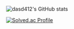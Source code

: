 ![dasd412's GitHub stats](https://github-readme-stats.vercel.app/api?username=dasd412&show_icons=true&theme=dracula)

[![Solved.ac Profile](http://mazassumnida.wtf/api/generate_badge?boj=dasd412)](https://solved.ac/dasd412)
